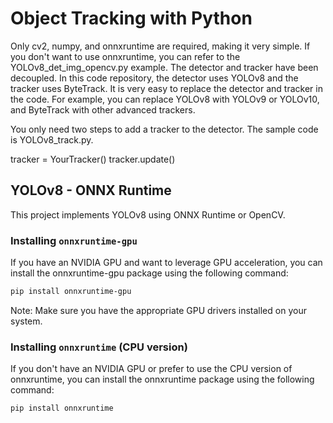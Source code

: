# Object Tracking with Python

Only cv2, numpy, and onnxruntime are required, making it very simple. If you don't want to use onnxruntime, you can refer to the YOLOv8_det_img_opencv.py example.
The detector and tracker have been decoupled. In this code repository, the detector uses YOLOv8 and the tracker uses ByteTrack. It is very easy to replace the detector and tracker in the code. For example, you can replace YOLOv8 with YOLOv9 or YOLOv10, and ByteTrack with other advanced trackers.


You only need two steps to add a tracker to the detector. The sample code is YOLOv8_track.py.

tracker = YourTracker()
tracker.update()

## YOLOv8 - ONNX Runtime

This project implements YOLOv8 using ONNX Runtime or OpenCV.



### Installing `onnxruntime-gpu`

If you have an NVIDIA GPU and want to leverage GPU acceleration, you can install the onnxruntime-gpu package using the following command:

```bash
pip install onnxruntime-gpu
```

Note: Make sure you have the appropriate GPU drivers installed on your system.

### Installing `onnxruntime` (CPU version)

If you don't have an NVIDIA GPU or prefer to use the CPU version of onnxruntime, you can install the onnxruntime package using the following command:

```bash
pip install onnxruntime
```

